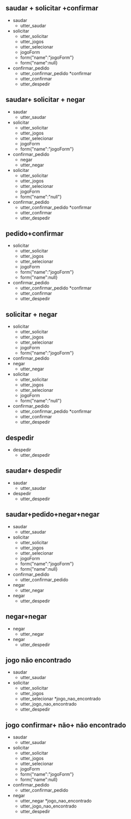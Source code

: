 ## saudar + solicitar +confirmar
* saudar
  - utter_saudar
* solicitar
    - utter_solicitar
    - utter_jogos
    - utter_selecionar
    - jogoForm  
    - form{"name":"jogoForm"}
    - form{"name":null} 
* confirmar_pedido
    - utter_confirmar_pedido
*confirmar
    - utter_confirmar
    - utter_despedir
    
## saudar+ solicitar + negar
* saudar
  - utter_saudar
* solicitar
    - utter_solicitar
    - utter_jogos
    - utter_selecionar
    - jogoForm  
    - form{"name":"jogoForm"}
* confirmar_pedido
    * negar
    - utter_negar
* solicitar
    - utter_solicitar
    - utter_jogos
    - utter_selecionar
    - jogoForm
    - form{"name":"null"}
* confirmar_pedido
    - utter_confirmar_pedido
*confirmar
    - utter_confirmar
    - utter_despedir
    
## pedido+confirmar
* solicitar
    - utter_solicitar
    - utter_jogos
    - utter_selecionar
    - jogoForm  
    - form{"name":"jogoForm"}
    - form{"name":null} 
* confirmar_pedido
    - utter_confirmar_pedido
*confirmar
    - utter_confirmar
    - utter_despedir
    
    
## solicitar + negar
* solicitar
    - utter_solicitar
    - utter_jogos
    - utter_selecionar
    - jogoForm  
    - form{"name":"jogoForm"} 
* confirmar_pedido
* negar
    - utter_negar
* solicitar
    - utter_solicitar
    - utter_jogos
    - utter_selecionar
    - jogoForm
    - form{"name":"null"}
* confirmar_pedido
    - utter_confirmar_pedido
*confirmar
    - utter_confirmar
    - utter_despedir
 
 ## despedir
* despedir
    - utter_despedir

## saudar+ despedir
* saudar
  - utter_saudar
* despedir
    - utter_despedir
    
## saudar+pedido+negar+negar
* saudar
  - utter_saudar
* solicitar
    - utter_solicitar
    - utter_jogos
    - utter_selecionar
    - jogoForm  
    - form{"name":"jogoForm"}
    - form{"name":null} 
* confirmar_pedido
    - utter_confirmar_pedido
* negar
    - utter_negar
* negar
    - utter_despedir
 
## negar+negar
* negar
    - utter_negar
* negar
   - utter_despedir
   
   
## jogo não encontrado
* saudar
  - utter_saudar
* solicitar
    - utter_solicitar
    - utter_jogos
    - utter_selecionar
*jogo_nao_encontrado
    - utter_jogo_nao_encontrado
    - utter_despedir
    
## jogo confirmar+ não+ não encontrado
* saudar
  - utter_saudar
* solicitar
    - utter_solicitar
    - utter_jogos
    - utter_selecionar
    - jogoForm  
    - form{"name":"jogoForm"}
    - form{"name":null} 
* confirmar_pedido
    - utter_confirmar_pedido
* negar
    - utter_negar
*jogo_nao_encontrado
    - utter_jogo_nao_encontrado
    - utter_despedir